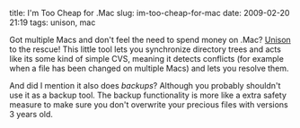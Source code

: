 title: I'm Too Cheap for .Mac
slug: im-too-cheap-for-mac
date: 2009-02-20 21:19
tags: unison, mac

Got multiple Macs and don't feel the need to spend money on .Mac? [Unison](http://www.cis.upenn.edu/~bcpierce/unison/index.html) to the rescue! This little tool lets you synchronize directory trees and acts like its some kind of simple CVS, meaning it detects conflicts (for example when a file has been changed on multiple Macs) and lets you resolve them.

And did I mention it also does *backups*? Although you probably shouldn't use it as a backup tool. The backup functionality is more like a extra safety measure to make sure you don't overwrite your precious files with versions 3 years old.
